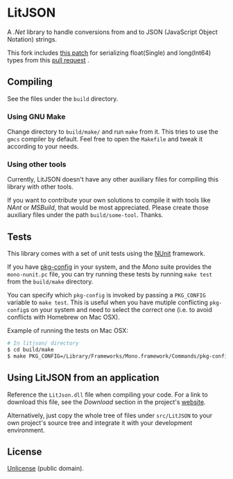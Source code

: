 LitJSON
=======

A *.Net* library to handle conversions from and to JSON (JavaScript Object
Notation) strings.

This fork includes [this patch](https://github.com/SONIC3D/litjson/commit/3cd16e3650f5f03765704b27700d4c3d37781a01.patch) for serializing float(Single) and long(Int64) types from this [pull request](https://github.com/lbv/litjson/pull/25) .

## Compiling

See the files under the `build` directory.

### Using GNU Make

Change directory to `build/make/` and run `make` from it. This tries to use
the `gmcs` compiler by default. Feel free to open the `Makefile` and tweak
it according to your needs.

### Using other tools

Currently, LitJSON doesn't have any other auxiliary files for compiling this
library with other tools.

If you want to contribute your own solutions to compile it with tools like
*NAnt* or *MSBuild*, that would be most appreciated. Please create those
auxiliary files under the path `build/some-tool`. Thanks.

## Tests

This library comes with a set of unit tests using the [NUnit][nunit]
framework.

If you have [pkg-config][pkg-config] in your system, and the *Mono* suite
provides the `mono-nunit.pc` file, you can try running these tests by running
`make test` from the `build/make` directory.

You can specify which `pkg-config` is invoked by passing a `PKG_CONFIG`
variable to `make test`. This is useful when you have mutiple conflicting
`pkg-config`s on your system and need to select the correct one (i.e. to
avoid conflicts with Homebrew on Mac OSX).

Example of running the tests on Mac OSX:

```bash
# In litjson/ directory
$ cd build/make
$ make PKG_CONFIG=/Library/Frameworks/Mono.framework/Commands/pkg-config test
```

## Using LitJSON from an application

Reference the `LitJson.dll` file when compiling your code. For a link to
download this file, see the *Download* section in the project's
[website][litjson].

Alternatively, just copy the whole tree of files under `src/LitJSON` to your
own project's source tree and integrate it with your development environment.

## License

[Unlicense][unlicense] (public domain).


[litjson]: http://lbv.github.io/litjson/
[nunit]: http://www.nunit.org/
[pkg-config]: http://www.freedesktop.org/wiki/Software/pkg-config
[unlicense]: http://unlicense.org/
